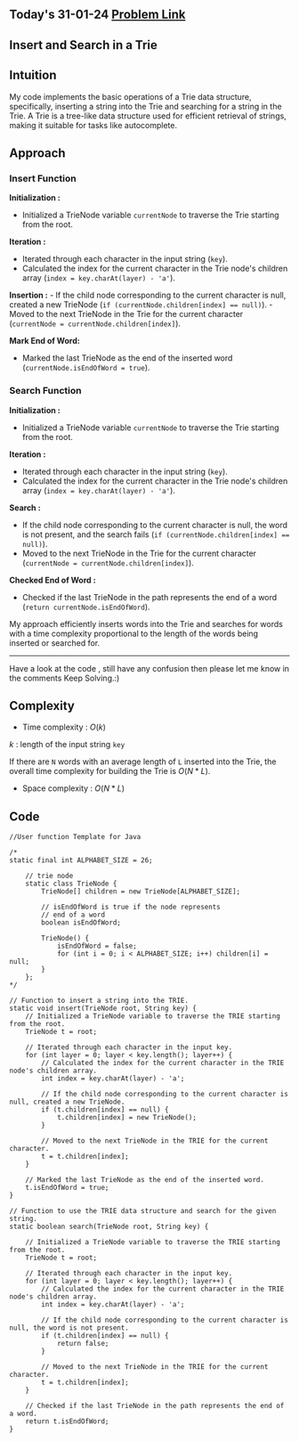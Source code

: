 ## Today's 31-01-24 [Problem Link](https://www.geeksforgeeks.org/problems/trie-insert-and-search0651/1)
## Insert and Search in a Trie

## Intuition

My code implements the basic operations of a Trie data structure, specifically, inserting a string into the Trie and searching for a string in the Trie. A Trie is a tree-like data structure used for efficient retrieval of strings, making it suitable for tasks like autocomplete.


## Approach

### Insert Function

**Initialization :**
- Initialized a TrieNode variable `currentNode` to traverse the Trie starting from the root.
    
**Iteration :**
- Iterated through each character in the input string (`key`).
- Calculated the index for the current character in the Trie node's children array (`index = key.charAt(layer) - 'a'`).
    
**Insertion :**
    - If the child node corresponding to the current character is null, created a new TrieNode (`if (currentNode.children[index] == null)`).
    - Moved to the next TrieNode in the Trie for the current character (`currentNode = currentNode.children[index]`).

**Mark End of Word:**
- Marked the last TrieNode as the end of the inserted word (`currentNode.isEndOfWord = true`).

### Search Function

**Initialization :**
- Initialized a TrieNode variable `currentNode` to traverse the Trie starting from the root.

**Iteration :**
- Iterated through each character in the input string (`key`).
- Calculated the index for the current character in the Trie node's children array (`index = key.charAt(layer) - 'a'`).
    
**Search :**
- If the child node corresponding to the current character is null, the word is not present, and the search fails (`if (currentNode.children[index] == null)`).
- Moved to the next TrieNode in the Trie for the current character (`currentNode = currentNode.children[index]`).

**Checked End of Word :**
- Checked if the last TrieNode in the path represents the end of a word (`return currentNode.isEndOfWord`).

My approach efficiently inserts words into the Trie and searches for words with a time complexity proportional to the length of the words being inserted or searched for.

---
Have a look at the code , still have any confusion then please let me know in the comments
Keep Solving.:)

## Complexity
- Time complexity : $O(k)$
<!-- Add your time complexity here, e.g. $$O())$$ -->
$k$ :  length of the input string `key`

If there are `N` words with an average length of `L` inserted into the Trie, the overall time complexity for building the Trie is $O(N * L)$.

- Space complexity : $O(N*L)$
<!-- Add your space complexity here, e.g. $$O(n)$$ -->

## Code 
```
//User function Template for Java

/*
static final int ALPHABET_SIZE = 26;

    // trie node
    static class TrieNode {
        TrieNode[] children = new TrieNode[ALPHABET_SIZE];

        // isEndOfWord is true if the node represents
        // end of a word
        boolean isEndOfWord;

        TrieNode() {
            isEndOfWord = false;
            for (int i = 0; i < ALPHABET_SIZE; i++) children[i] = null;
        }
    };
*/

// Function to insert a string into the TRIE.
static void insert(TrieNode root, String key) {
    // Initialized a TrieNode variable to traverse the TRIE starting from the root.
    TrieNode t = root;

    // Iterated through each character in the input key.
    for (int layer = 0; layer < key.length(); layer++) {
        // Calculated the index for the current character in the TRIE node's children array.
        int index = key.charAt(layer) - 'a';

        // If the child node corresponding to the current character is null, created a new TrieNode.
        if (t.children[index] == null) {
            t.children[index] = new TrieNode();
        }

        // Moved to the next TrieNode in the TRIE for the current character.
        t = t.children[index];
    }

    // Marked the last TrieNode as the end of the inserted word.
    t.isEndOfWord = true;
}

// Function to use the TRIE data structure and search for the given string.
static boolean search(TrieNode root, String key) {
    
    // Initialized a TrieNode variable to traverse the TRIE starting from the root.
    TrieNode t = root;

    // Iterated through each character in the input key.
    for (int layer = 0; layer < key.length(); layer++) {
        // Calculated the index for the current character in the TRIE node's children array.
        int index = key.charAt(layer) - 'a';

        // If the child node corresponding to the current character is null, the word is not present.
        if (t.children[index] == null) {
            return false;
        }

        // Moved to the next TrieNode in the TRIE for the current character.
        t = t.children[index];
    }

    // Checked if the last TrieNode in the path represents the end of a word.
    return t.isEndOfWord;
}
```

